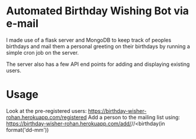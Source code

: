 # Automated Birthday Wishing Bot via e-mail
I made use of a flask server and MongoDB to keep track of peoples birthdays and mail them a personal greeting on their birthdays by running a simple cron job on the server. 

The server also has a few API end points for adding and displaying existing users.

# Usage
Look at the pre-registered users: https://birthday-wisher-rohan.herokuapp.com/registered
Add a person to the mailing list using: https://birthday-wisher-rohan.herokuapp.com/add/<name>/<email>/<birthday(in format('dd-mm'))
